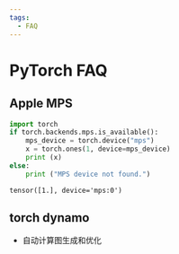 ```yaml
---
tags:
  - FAQ
---
```


# PyTorch FAQ

## Apple MPS

```py
import torch
if torch.backends.mps.is_available():
    mps_device = torch.device("mps")
    x = torch.ones(1, device=mps_device)
    print (x)
else:
    print ("MPS device not found.")
```

```
tensor([1.], device='mps:0')
```

## torch dynamo

- 自动计算图生成和优化
